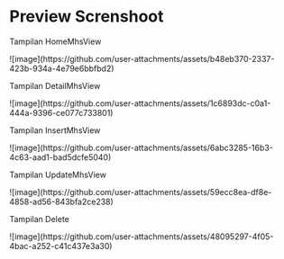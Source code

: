 <h1>Preview Screnshoot</h1>

<p>Tampilan HomeMhsView</p>
![image](https://github.com/user-attachments/assets/b48eb370-2337-423b-934a-4e79e6bbfbd2)


<p>Tampilan DetailMhsView</p>
![image](https://github.com/user-attachments/assets/1c6893dc-c0a1-444a-9396-ce077c733801)


<p>Tampilan InsertMhsView</p>
![image](https://github.com/user-attachments/assets/6abc3285-16b3-4c63-aad1-bad5dcfe5040)


<p>Tampilan UpdateMhsView</p>
![image](https://github.com/user-attachments/assets/59ecc8ea-df8e-4858-ad56-843bfa2ce238)


<p>Tampilan Delete</p>
![image](https://github.com/user-attachments/assets/48095297-4f05-4bac-a252-c41c437e3a30)


